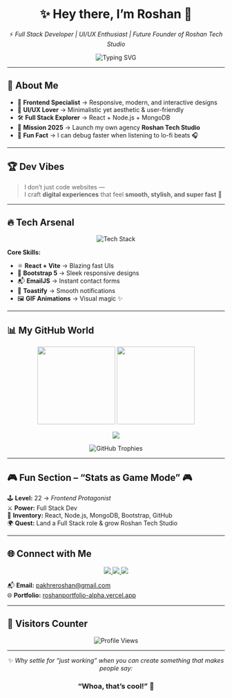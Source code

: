 <div align="center">

# ✨ Hey there, I’m **Roshan** 👋  
⚡ *Full Stack Developer | UI/UX Enthusiast | Future Founder of Roshan Tech Studio*  

<img src="https://readme-typing-svg.herokuapp.com?font=Fira+Code&size=24&pause=1000&color=F3CC30&center=true&vCenter=true&width=900&lines=🚀+Frontend+Developer;🛠+Backend+Builder;🎨+Pixel+Perfect+Designer;💡+Always+Leveling+Up" alt="Typing SVG" />

</div>

---

## 🌟 About Me  

- 🎯 **Frontend Specialist** → Responsive, modern, and interactive designs  
- 🎨 **UI/UX Lover** → Minimalistic yet aesthetic & user-friendly  
- 🛠 **Full Stack Explorer** → React + Node.js + MongoDB  
- 🚀 **Mission 2025** → Launch my own agency **Roshan Tech Studio**  
- 🤹 **Fun Fact** → I can debug faster when listening to lo-fi beats 🎧  

---

## 🏆 Dev Vibes  

> I don’t just code websites —  
> I craft **digital experiences** that feel **smooth, stylish, and super fast** 🚀  

---

## 🔥 Tech Arsenal  

<p align="center">
  <img src="https://skillicons.dev/icons?i=html,css,bootstrap,js,react,nodejs,express,mongodb,git,github,canva,vite" alt="Tech Stack" />
</p>

**Core Skills:**  
- ⚛️ **React + Vite** → Blazing fast UIs  
- 🎨 **Bootstrap 5** → Sleek responsive designs  
- 📬 **EmailJS** → Instant contact forms  
- 🔔 **Toastify** → Smooth notifications  
- 🖼 **GIF Animations** → Visual magic ✨  

---

## 📊 My GitHub World  

<p align="center">
  <img src="https://github-readme-stats.vercel.app/api?username=roshan773&show_icons=true&theme=tokyonight&count_private=true" height="180" />
  <img src="https://github-readme-streak-stats.herokuapp.com?user=roshan773&theme=tokyonight" height="180" />
</p>

<p align="center">
  <img src="https://github-readme-activity-graph.vercel.app/graph?username=roshan773&theme=tokyo-night&hide_border=true&area=true" />
</p>

<p align="center">
  <img src="https://github-profile-trophy.vercel.app/?username=roshan773&theme=algolia&margin-w=10&margin-h=10&column=7" alt="GitHub Trophies" />
</p>

---

## 🎮 Fun Section – “Stats as Game Mode” 🎮  

🕹 **Level:** 22 → *Frontend Protagonist*  
⚔️ **Power:** Full Stack Dev  
💎 **Inventory:** React, Node.js, MongoDB, Bootstrap, GitHub  
🌍 **Quest:** Land a Full Stack role & grow Roshan Tech Studio  

---

## 🌐 Connect with Me  

<p align="center">
  <a href="mailto:pakhreroshan@gmail.com">
    <img src="https://img.shields.io/badge/Email-D14836?style=for-the-badge&logo=gmail&logoColor=white" />
  </a>
  <a href="https://www.linkedin.com/in/roshan-pakhre/">
    <img src="https://img.shields.io/badge/LinkedIn-0A66C2?style=for-the-badge&logo=linkedin&logoColor=white" />
  </a>
  <a href="https://roshanportfolio-alpha.vercel.app">
    <img src="https://img.shields.io/badge/Portfolio-000000?style=for-the-badge&logo=vercel&logoColor=white" />
  </a>
</p>

📬 **Email:** [pakhreroshan@gmail.com](mailto:pakhreroshan@gmail.com)  
🌐 **Portfolio:** [roshanportfolio-alpha.vercel.app](https://roshanportfolio-alpha.vercel.app)  

---

## 👀 Visitors Counter  

<p align="center">
  <img src="https://komarev.com/ghpvc/?username=roshan773&label=Profile%20Views&color=brightgreen&style=flat-square" alt="Profile Views" />
</p>

---

<div align="center">

✨ *Why settle for “just working” when you can create something that makes people say:*  
### **“Whoa, that’s cool!”** 🚀

</div>
